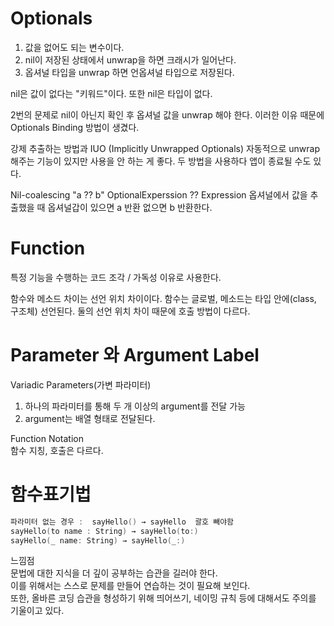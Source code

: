 # Optionals
1. 값을 없어도 되는 변수이다.
2. nil이 저장된 상태에서 unwrap을 하면 크래시가 일어난다.
3. 옵셔널 타입을 unwrap 하면 언옵셔널 타입으로 저장된다.

nil은 값이 없다는 "키워드"이다. 또한 nil은 타입이 없다. 

2번의 문제로 nil이 아닌지 확인 후 옵셔널 값을 unwrap 해야 한다. 이러한 이유 때문에 Optionals Binding 방법이 생겼다.

강제 추출하는 방법과 IUO (Implicitly Unwrapped Optionals) 자동적으로 unwrap 해주는 기능이 있지만 사용을 안 하는 게 좋다.
두 방법을 사용하다 앱이 종료될 수도 있다.

Nil-coalescing "a ?? b"      OptionalExperssion ?? Expression
옵셔널에서 값을 추출했을 때 옵셔널갑이 있으면 a 반환 없으면 b 반환한다.


# Function
특정 기능을 수행하는 코드 조각 / 가독성 이유로 사용한다.

함수와 메소드 차이는 선언 위치 차이이다. 
함수는 글로벌, 메소드는 타입 안에(class, 구조체) 선언된다.
둘의 선언 위치 차이 때문에 호출 방법이 다르다.

# Parameter 와 Argument Label

Variadic Parameters(가변 파라미터)
1. 하나의 파라미터를 통해 두 개 이상의 argument를 전달 가능
2. argument는 배열 형태로 전달된다.

Function Notation<br>
함수 지칭, 호출은 다르다.   

# 함수표기법
```swift
파라미터 없는 경우 :  sayHello() → sayHello  괄호 빼야함
sayHello(to name : String) → sayHello(to:)
sayHello(_ name: String) → sayHello(_:)
```

느낌점<br>
문법에 대한 지식을 더 깊이 공부하는 습관을 길러야 한다. <br>
이를 위해서는 스스로 문제를 만들어 연습하는 것이 필요해 보인다. <br>
또한, 올바른 코딩 습관을 형성하기 위해 띄어쓰기, 네이밍 규칙 등에 대해서도 주의를 기울이고 있다.
